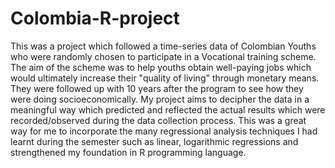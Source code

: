 # Colombia-R-project

This was a project which followed a time-series data of Colombian Youths who were randomly chosen to participate in a Vocational
training scheme. The aim of the scheme was to help youths obtain well-paying jobs which would ultimately increase their 
"quality of living" through monetary means. They were followed up with 10 years after the program to see how they were doing 
socioeconomically. My project aims to decipher the data in a meaningful way which predicted and reflected the actual results which
were recorded/observed during the data collection process. This was a great way for me to incorporate the many regressional
analysis techniques I had learnt during the semester such as linear, logarithmic regressions and strengthened my foundation in 
R programming language.
